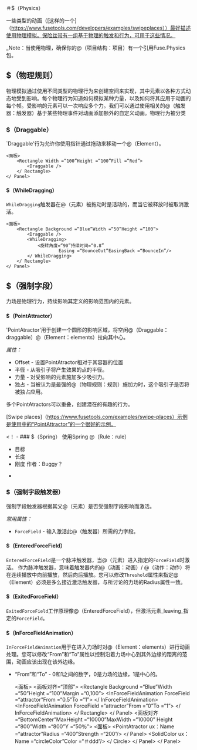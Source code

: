 ＃$（Physics）

一些类型的动画（[这样的一个]（https://www.fusetools.com/developers/examples/swipeplaces））最好描述使用物理模拟。保险丝带有一组基于物理的触发和行为，可用于这些情况。

_Note：当使用物理，确保你的@（项目结构：项目）有一个引用Fuse.Physics包。

## $（物理规则）

物理模拟通过使用不同类型的物理行为来创建空间来实现，其中元素以各种方式动态地受到影响。每个物理行为知道如何模拟某种力量，以及如何将其应用于动画的每个帧。受影响的元素可以一次响应多个力。我们可以通过使用相关的@（触发器：触发器）基于某些物理事件对动画添加额外的自定义动画。物理行为被分类

### $（Draggable）

`Draggable'行为允许你使用指针通过拖动来移动一个@（Element）。

```
<面板>
	<Rectangle Width =“100”Height =“100”Fill =“Red”>
		<Draggable />
	</ Rectangle>
</ Panel>
```

#### $（WhileDragging）

`WhileDragging`触发器在@（元素）被拖动时是活动的，而当它被释放时被取消激活。

```
<面板>
	<Rectangle Background =“Blue”Width =“50”Height =“100”>
		<Draggable />
		<WhileDragging>
			<旋转角度=“90”持续时间=“0.8”
			        Easing =“BounceOut”EasingBack =“BounceIn”/>
		</ WhileDragging>
	</ Rectangle>
</ Panel>
```

## $（强制字段）
力场是物理行为，持续影响其定义的影响范围内的元素。

#### $（PointAttractor）

'PointAtractor'用于创建一个圆形的影响区域，将空闲@（Draggable：draggable）@（Element：elements）拉向其中心。

*属性：*
-  Offset  - 设置PointAtractor相对于其容器的位置
- 半径 - 从吸引子将产生效果的点的半径。
- 力量 - 对受影响的元素施加多少吸引力。
- 独占 - 当被认为是最强的@（物理规则：规则）施加力时，这个吸引子是否将被独占应用。

多个PointAtractors可以重叠，创建潜在的有趣的行为。

[Swipe places]（https://www.fusetools.com/examples/swipe-places）示例是使用中的“PointAttractor”的一个很好的示例。

<！ -  ### $（Spring）
使用Spring @（Rule：rule）

- 目标
- 长度
- 刚度
作者：Buggy？
- >

### $（强制字段触发器）

强制字段触发器根据其父@（元素）是否受强制字段影响而激活。

*常用属性：*
- `ForceField`  - 输入激活此@（触发器）所需的力字段。

#### $（EnteredForceField）

`EnteredForceField`是一个脉冲触发器，当@（元素）进入指定的`ForceField`时激活。
作为脉冲触发器，意味着触发器内的@（动画：动画）/ @（动作：动作）将在连续播放中向前播放，然后向后播放。您可以修改`Threshold`属性来指定@（Element）必须是多么接近激活触发器，与所讨论的力场的Radius属性一致。

#### $（ExitedForceField）

`ExitedForceField`工作原理像@（EnteredForceField），但激活元素_leaving_指定的`ForceField`。

#### $（InForceFieldAnimation）

`InForceFieldAnimation`用于在进入力场时对@（Element：elements）进行动画处理。您可以修改“From”和“To”属性以控制沿着力场中心到其外边缘的距离的范围，动画应该出现在该外边缘。

- “From”和“To” -  0和1之间的数字，0是力场的边缘，1是中心的。

	<面板>
		<面板对齐=“顶部”>
			<Rectangle Background =“Blue”Width =“50”Height =“100”Margin =“0,100”>
				<Draggable />
				<InForceFieldAnimation ForceField =“attractor”From =“0.5”To =“1”>
					<Rotate Degrees =“360”/>
				</ InForceFieldAnimation>
				<InForceFieldAnimation ForceField =“attractor”From =“0”To =“1”>
					<Change circleColor.Color =“＃f00”/>
				</ InForceFieldAnimation>
			</ Rectangle>
		</ Panel>
		<面板对齐=“BottomCenter”MaxHeight =“10000”MaxWidth =“10000”
		       Height =“800”Width =“800”Y =“50％”>
			<面板>
				<PointAtractor ux：Name =“attractor”Radius =“400”Strength =“200”/>
			</ Panel>
			<Circle>
				<SolidColor ux：Name =“circleColor”Color =“＃ddd”/>
			</ Circle>
		</ Panel>
	</ Panel>
